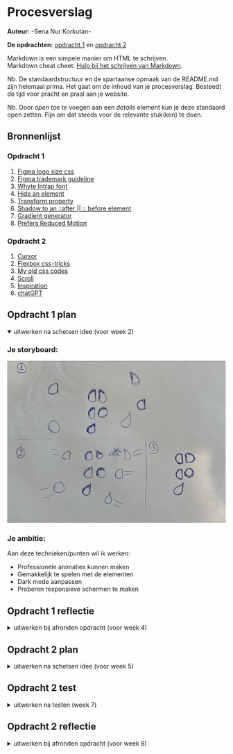 # Procesverslag
**Auteur:** -Sena Nur Korkutan-

**De opdrachten:** [opdracht 1](opdracht1/index.html) en [opdracht 2](opdracht2/index.html)


Markdown is een simpele manier om HTML te schrijven.  
Markdown cheat cheet: [Hulp bij het schrijven van Markdown](https://github.com/adam-p/markdown-here/wiki/Markdown-Cheatsheet).

Nb. De standaardstructuur en de spartaanse opmaak van de README.md zijn helemaal prima. Het gaat om de inhoud van je procesverslag. Besteedt de tijd voor pracht en praal aan je website.

Nb. Door *open* toe te voegen aan een *details* element kun je deze standaard open zetten. Fijn om dat steeds voor de relevante stuk(ken) te doen.


## Bronnenlijst

### Opdracht 1 
  1. [Figma logo size css](https://codepen.io/moshfequr9/pen/ZjyeZj)
  2. [Figma trademark guideline](https://www.figma.com/using-the-figmabrand/#:~:text=Figma%20Marks&text=For%20instance%2C%20the%20name%20and,of%20our%20most%20important%20assets.)
  3. [Whyte Intrap font](https://fontshub.pro/font/whyte-inktrap-download)
  4. [Hide an element](https://stackoverflow.com/questions/21993661/css-auto-hide-elements-after-5-seconds)
  5. [Transform property](https://developer.mozilla.org/en-US/docs/Web/CSS/transform)
  6. [Shadow to an ::after || :: before element](https://stackoverflow.com/questions/28033616/adding-box-shadow-to-a-after-pseudo-element)
  7. [Gradient generator](https://cssgradient.io/)
  8. [Prefers Reduced Motion](https://web.dev/prefers-reduced-motion/#:~:text=The%20media%20query%20prefers%2Dreduced,in%20the%20underlying%20operating%20system.)

### Opdracht 2 
  1. [Cursor](https://developer.mozilla.org/en-US/docs/Web/CSS/cursor)
  2. [Flexbox css-tricks](https://css-tricks.com/snippets/css/a-guide-to-flexbox/)
  3. [My old css codes](https://github.com/Sensinki?tab=repositories)
  4. [Scroll](https://codepen.io/shooft/pen/eYLGWMB?editors=0110)
  5. [Inspiration](https://www.sinds1971.nl/fvd/bewegen/)
  6. [chatGPT](https://openai.com/blog/chatgpt)



## Opdracht 1 plan

<details open>
  <summary>uitwerken na schetsen idee (voor week 2)</summary>


  ### Je storyboard:
  <img src="readme-images/storyboard.png" alt="storyboard voor opdracht 1">


  ### Je ambitie: 
  Aan deze technieken/punten wil ik werken:
  - Professionele animaties kunnen maken
  - Gemakkelijk te spelen met de elementen
  - Dark mode aanpassen
  - Proberen responsieve schermen te maken

 
</details>



## Opdracht 1 reflectie

<details>
  <summary>uitwerken bij afronden opdracht (voor week 4)</summary>


  ### Je uitkomst - karakteristiek screenshot(s):
  <img src="readme-images/light-mode.png" height="250px" alt="uitomst opdracht 1 - light mode">
  <img src="readme-images/light-done.png" height="250px" alt="uitomst opdracht 1 - light">
  <img src="readme-images/dark-mode.png" height="250px" alt="uitomst opdracht 1 - dark mode">
  <img src="readme-images/dark-done.png" height="250px" alt="uitomst opdracht 1 - dark">


  ### Dit ging goed/Heb ik geleerd:
  Korte omschrijving met plaatje(s)
  
  - Custom properties
  - Dark/light-mode ging gewoon goed.
  - Reduced motion was makkelijker dan ik dacht
  - @font-face lijkt me heel makkelijk 
  - 2 animatie maken in een @keyframe
  - Manipuleren van ::after en ::before was makkelijker dan ik dacht
  - Elementen hidden krijgen
  - Verschillende shadow opties

  <img src="readme-images/light-done.png" height="300px" alt="uitomst opdracht 1 - light">
  <img src="readme-images/dark-done.png" height="300px" alt="uitomst opdracht 1 - dark">


  ### Dit was lastig/Is niet gelukt:
  Korte omschrijving met plaatje(s)
  
  - Kleuren zijn erg belangrijk voor contrast, er waren te veel kleuren waardoor het moeilijk was om contrast aan te brengen
  - Ik vind gebruiken van de z-index property lastig. Elementen die op de grond moet blijven zijn niet op de ground, andere elementen komen vóór het elemnt, zoals in de foto te zien.
  - Heel veel rekening heb ik gedaan tijdens procenten deel van de animaties
  
  <img src="readme-images/z-index.png" height="300px" alt="z-index fout">
</details>



## Opdracht 2 plan

<details>
  <summary>uitwerken na schetsen idee (voor week 5)</summary>


  ### Je ontwerp:
  <img src="readme-images/wireflow.png" width="300px" alt="wireflow opdracht 2">


  ### Je ambitie: 
  Aan deze technieken/punten wil ik werken:
  - Items sorteren
  - Items zoeken
  - Gemakkelijk te spelen met de elementen
  - Dark mode aanpassen
  - Zoveel mogelijk responsieve schermen te maken
</details>



## Opdracht 2 test

<details>
  <summary>uitwerken na testen (week 7)</summary>

  Neem minimaal 5 bevindingen op:
  

  ### Bevinding 1:
  Ik dacht dat ik een database moest gebruiken. 
  
  #### oplossing:
  Later heb ik geleerd dat er een local storage is en het gebruiken van hem is niet moeilijker dan ik dacht.


  ### Bevinding 2:
  Ik had geen idee hoe ik songs in mijn html kon krijgen. Ik heb js gebruikt om elementen te maken binnen het ul element hieronder. 

  #### oplossing:
    <ul id="likedSongsList">
      <!-- Liked songs will be added dynamically here from liked-songs.js-->
    </ul>

  ### Bevinding 3:
  Ik dacht altijd dat chatGPT niet echt hielp om dingen beter te begrijpen.
  
  #### oplossing:
  Ik heb nu ontdekt dat ik de juiste vragen moet stellen als ik nuttige informatie wil. Ik heb bijvoorbeeld het idee van lokale opslag van chatCPT gekregen.

  ### Bevinding 4:
  Het liken en zien van hetzelfde liedje op een andere pagina was moeilijker dan ik dacht. Ik had veel tijd besteed aan die like-functie.
  
  #### oplossing:
      document.addEventListener("DOMContentLoaded", function () {
          const likeHearts = document.querySelectorAll(".like");
      
          likeHearts.forEach(function (heart) {
              heart.addEventListener("click", function () {
                  heart.classList.toggle("liked");
      
                  if (heart.classList.contains("liked")) {
                      heart.setAttribute("src", "images/heart-filled.png");
                      heart.setAttribute("alt", "heart-filled");
                  } else {
                      heart.setAttribute("src", "images/heart.png");
                      heart.setAttribute("alt", "heart");
                  }
      
                  const songTitle = heart.parentNode.querySelector("h2").innerText;
                  const artistName = heart.parentNode.querySelector("h3").innerText;
      
                  let likedSongs = localStorage.getItem("likedSongs");
                  if (!likedSongs) {
                      likedSongs = [songTitle];
                  } else {
                      likedSongs = JSON.parse(likedSongs);
                      likedSongs.push(songTitle);
                  }
      
                  localStorage.setItem("likedSongs", JSON.stringify(likedSongs));
              });
          });
      });

  Na het like effect werkt, heb ik local storage gebruiktom op te slagen.

  ### Bevinding 5:
  Bij sorteren was ik niet zeker hoe het te doen, Sanne's code helpt mij om deze probleem op te losssen.
  #### oplossing:
  Ik vond een library en gebruikte die om sorteerknoppen werkend te krijgen
    <script src="https://cdnjs.cloudflare.com/ajax/libs/Sortable/1.13.0/Sortable.min.js"></script>

  </details>



## Opdracht 2 reflectie

<details>
  <summary>uitwerken bij afronden opdracht (voor week 8)</summary>

  ### Je uitkomst - karakteristiek screenshot(s):
  <img src="readme-images/dummy-plaatje.svg" width="375px" alt="uitkomst opdracht 2">


  ### Dit ging goed/Heb ik geleerd: 
  Korte omschrijving met plaatje(s)

  <img src="readme-images/dummy-plaatje.svg" width="375px" alt="top">


  ### Dit was lastig/Is niet gelukt:
  Korte omschrijving met plaatje(s)

  <img src="readme-images/dummy-plaatje.svg" width="375px" alt="bummer">
</details>
